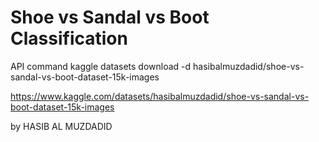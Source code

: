# Shoe vs Sandal vs Boot Classification

API command 
kaggle datasets download -d hasibalmuzdadid/shoe-vs-sandal-vs-boot-dataset-15k-images

https://www.kaggle.com/datasets/hasibalmuzdadid/shoe-vs-sandal-vs-boot-dataset-15k-images

by HASIB AL MUZDADID
